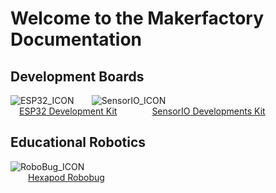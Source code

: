 # **Welcome to the Makerfactory Documentation**

## **Development Boards**
![ESP32_ICON](../../images/icons/ICON_ESP32.png)&emsp;&emsp;![SensorIO_ICON](../../images/icons/ICON_sensorio.png)<br>
&emsp;[ESP32 Development Kit](/development-boards/esp32)&emsp;&emsp;&emsp;&emsp;[SensorIO Developments Kit](development-boards/sensorio)

## **Educational Robotics**
![RoboBug_ICON](../../images/icons/ICON_robobug.png)<br>
&emsp;&emsp;[Hexapod Robobug](/educational-robotics/robobug-hexapod/quick-start/)
